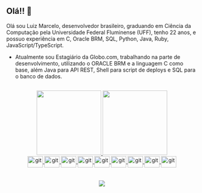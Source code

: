 ## Olá!! 👋

 
Olá sou Luiz Marcelo, desenvolvedor brasileiro, graduando em Ciência da Computação pela Universidade Federal Fluminense (UFF), tenho 22 anos, e possuo experiência em C, Oracle BRM, SQL, Python, Java, Ruby, JavaScript/TypeScript. 

- Atualmente sou Estagiário da Globo.com, trabalhando na parte de desenvolvimento, utilizando o ORACLE BRM e a linguagem C como base, além Java para API REST, Shell para script de deploys e SQL para o banco de dados.

 ##
<!--  https://devicon.dev/ -->
  <div align="center">
   <a href="https://github.com/Luiz-Torre">
   <img height="170em" src="https://github-readme-stats.vercel.app/api?username=Luiz-Torre&show_icons=true&theme=dark&include_all_commits=true&count_private=true"/>
   <img height="170em" src="https://github-readme-stats.vercel.app/api/top-langs/?username=Luiz-Torre&layout=compact&langs_count=7&theme=dark"/>
  </div>
 <div align="center">
   <img align="center" alt="git" height="30" width="40" src="https://cdn.jsdelivr.net/gh/devicons/devicon/icons/python/python-original.svg"/> 
   <img align="center" alt="git" height="30" width="40" src="https://cdn.jsdelivr.net/gh/devicons/devicon/icons/java/java-original.svg"/> 
   <img align="center" alt="git" height="30" width="40" src="https://cdn.jsdelivr.net/gh/devicons/devicon/icons/c/c-plain.svg"/> 
   <img align="center" alt="git" height="30" width="40" src="https://cdn.jsdelivr.net/gh/devicons/devicon/icons/typescript/typescript-original.svg"/>
   <img align="center" alt="git" height="30" width="40" src="https://cdn.jsdelivr.net/gh/devicons/devicon/icons/javascript/javascript-original.svg"/>
   <img align="center" alt="git" height="30" width="40" src="https://cdn.jsdelivr.net/gh/devicons/devicon/icons/git/git-original.svg"/> 
   <img align="center" alt="git" height="30" width="40" src="https://cdn.jsdelivr.net/gh/devicons/devicon/icons/jupyter/jupyter-original-wordmark.svg"/> 
   <img align="center" alt="git" height="30" width="40" src="https://cdn.jsdelivr.net/gh/devicons/devicon/icons/rails/rails-plain.svg"/> 
   <img align="center" alt="git" height="30" width="40" src="https://cdn.jsdelivr.net/gh/devicons/devicon/icons/ruby/ruby-plain.svg"/> 
 </div>
 <br>
 </br>
  <div align="center"> 
  <a href="https://www.linkedin.com/in/luiz-torre/" target="_blank"><img src="https://img.shields.io/badge/-LinkedIn-%230077B5?style=for-the-badge&logo=linkedin&logoColor=white" target="_blank"></a>
</div>

 ##
